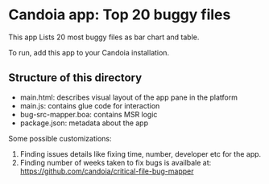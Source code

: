 
# Candoia app: Top 20 buggy files

This app Lists 20 most buggy files as bar chart and table.

To run, add this app to your Candoia installation.


## Structure of this directory

* main.html: describes visual layout of the app pane in the platform
* main.js: contains glue code for interaction
* bug-src-mapper.boa: contains MSR logic
* package.json: metadata about the app


Some possible customizations:
1. Finding issues details like fixing time, number, developer etc for the app.
2. Finding number of weeks taken to fix bugs is availbale at: https://github.com/candoia/critical-file-bug-mapper
